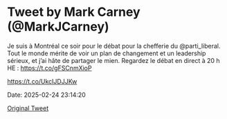 # Tweet by Mark Carney (@MarkJCarney)

Je suis à Montréal ce soir pour le débat pour la chefferie du @parti_liberal. Tout le monde mérite de voir un plan de changement et un leadership sérieux, et j’ai hâte de partager le mien. Regardez le débat en direct à 20 h HE : https://t.co/gFSCnmXioP

https://t.co/UkcIJDJJKw

Date: 2025-02-24 23:14:20

[Original Tweet](https://x.com/MarkJCarney/status/1894163986205089864)
